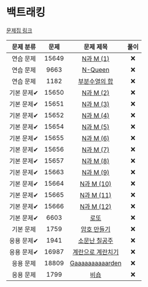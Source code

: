 # 백트래킹

[문제집 링크](https://www.acmicpc.net/workbook/view/7315)

| 문제 분류 | 문제 | 문제 제목 | 풀이 |
| :--: | :--: | :--: | :--: |
| 연습 문제 | 15649 | [N과 M (1)](https://www.acmicpc.net/problem/15649) | ❌ |
| 연습 문제 | 9663 | [N-Queen](https://www.acmicpc.net/problem/9663) | ❌ |
| 연습 문제 | 1182 | [부분수열의 합](https://www.acmicpc.net/problem/1182) | ❌ |
| 기본 문제✔ | 15650 | [N과 M (2)](https://www.acmicpc.net/problem/15650) | ❌ |
| 기본 문제✔ | 15651 | [N과 M (3)](https://www.acmicpc.net/problem/15651) | ❌ |
| 기본 문제✔ | 15652 | [N과 M (4)](https://www.acmicpc.net/problem/15652) | ❌ |
| 기본 문제✔ | 15654 | [N과 M (5)](https://www.acmicpc.net/problem/15654) | ❌ |
| 기본 문제✔ | 15655 | [N과 M (6)](https://www.acmicpc.net/problem/15655) | ❌ |
| 기본 문제✔ | 15656 | [N과 M (7)](https://www.acmicpc.net/problem/15656) | ❌ |
| 기본 문제✔ | 15657 | [N과 M (8)](https://www.acmicpc.net/problem/15657) | ❌ |
| 기본 문제✔ | 15663 | [N과 M (9)](https://www.acmicpc.net/problem/15663) | ❌ |
| 기본 문제✔ | 15664 | [N과 M (10)](https://www.acmicpc.net/problem/15664) | ❌ |
| 기본 문제✔ | 15665 | [N과 M (11)](https://www.acmicpc.net/problem/15665) | ❌ |
| 기본 문제✔ | 15666 | [N과 M (12)](https://www.acmicpc.net/problem/15666) | ❌ |
| 기본 문제✔ | 6603 | [로또](https://www.acmicpc.net/problem/6603) | ❌ |
| 기본 문제 | 1759 | [암호 만들기](https://www.acmicpc.net/problem/1759) | ❌ |
| 응용 문제✔ | 1941 | [소문난 칠공주](https://www.acmicpc.net/problem/1941) | ❌ |
| 응용 문제✔ | 16987 | [계란으로 계란치기](https://www.acmicpc.net/problem/16987) | ❌ |
| 응용 문제 | 18809 | [Gaaaaaaaaaarden](https://www.acmicpc.net/problem/18809) | ❌ |
| 응용 문제 | 1799 | [비숍](https://www.acmicpc.net/problem/1799) | ❌ |